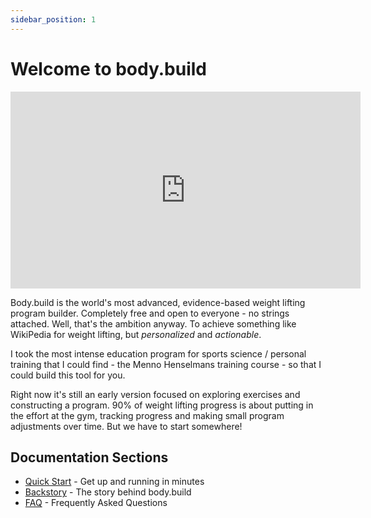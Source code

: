 ```yaml
---
sidebar_position: 1
---
```


# Welcome to body.build

<div style={{textAlign: 'center'}}>
  <iframe
    width="560"
    height="315"
    src="https://www.youtube.com/embed/wOVZdZ9_jdE"
    title="YouTube video player"
    frameBorder="0"
    allow="accelerometer; autoplay; clipboard-write; encrypted-media; gyroscope; picture-in-picture"
    allowFullScreen
  ></iframe>
</div>


Body.build is the world's most advanced, evidence-based weight lifting program builder.  Completely free and open to everyone - no strings attached.  Well, that's the ambition anyway.  To achieve something like WikiPedia for weight lifting, but *personalized* and *actionable*.

I took the most intense education program for sports science / personal training that I could find - the Menno Henselmans training course - so that I could build this tool for you.

Right now it's still an early version focused on exploring exercises and constructing a program.  90% of weight lifting progress is about putting in the effort at the gym, tracking progress and making small program adjustments over time.  But we have to start somewhere!

## Documentation Sections

- [Quick Start](quick-start.md) - Get up and running in minutes
- [Backstory](backstory.md) - The story behind body.build
- [FAQ](faq.md) - Frequently Asked Questions